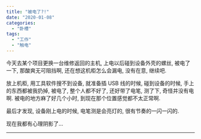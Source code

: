 ```yaml
---
title: "被电了?!"
date: "2020-01-08"
categories: 
  - "卧槽"
tags: 
  - "工作"
  - "触电"
---
```


今天去某个项目更换一台维修返回的主机, 上电以后碰到设备外壳的螺丝, 被电了一下, 那酸爽无可阻挡啊, 还在想这机柜怎么会漏电, 没有在意, 继续吧.

放上机柜, 用工具软件搜不到设备, 就准备插 USB 线的时候, 碰到设备的时候, 手上的东西都被我扔掉, 被电了, 整个人都不好了, 还好带了电笔, 测了下, 奇怪并没有电啊. 被电的地方麻了好几个小时, 到现在那个位置感觉都不太正常啊.

最后才发现, 设备刚上电的时候, 电笔测是会亮灯的, 很有节奏的一闪一闪的.

现在我都有心理阴影了...

* * *

